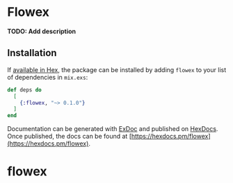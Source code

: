 # Flowex

**TODO: Add description**

## Installation

If [available in Hex](https://hex.pm/docs/publish), the package can be installed
by adding `flowex` to your list of dependencies in `mix.exs`:

```elixir
def deps do
  [
    {:flowex, "~> 0.1.0"}
  ]
end
```

Documentation can be generated with [ExDoc](https://github.com/elixir-lang/ex_doc)
and published on [HexDocs](https://hexdocs.pm). Once published, the docs can
be found at [https://hexdocs.pm/flowex](https://hexdocs.pm/flowex).

# flowex
